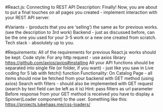 #React.js: Connecting to REST API
Description: Finally! Now, you are about to put a final touches on all pages
you created - implement interaction with your REST API server.

#Variants - (products that you are ‘selling’) the same as for previous works.
(see the description to 3rd work) Backend - just as discussed before, can be the one you used for your 3-5 work or a new one created from scratch. Tech stack - absolutely up to you.

#Requirements:
All of the requirements for previous React.js works should be kept.
Code style:
For any http request - use axios library https://github.com/axios/axios#installing
All your API functions should be separated into single file (or folder, if you want) - just like you saw in Live coding for 5 lab with fetch() function
Functionality:
On Catalog Page - all items should now be fetched from your backend with GET method (using axios)
Search with filters - should also be implemented with GET request (search by text field can be left as it is) Hint: pass filters as url parameter
Before response from your GET method is received you have to display a Spinner(Loader component) to the user. Something like this: https://projects.lukehaas.me/css-loaders/